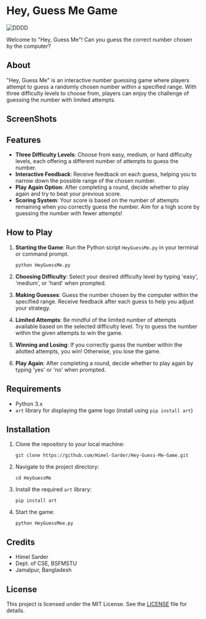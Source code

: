 # Hey, Guess Me Game
![DDDD](https://github.com/Himel-Sarder/Hey-Guess-Me-Game/assets/143216886/79f931f5-8be3-4a24-a2a0-01f41af14b55)

Welcome to "Hey, Guess Me"! Can you guess the correct number chosen by the computer?

## About

"Hey, Guess Me" is an interactive number guessing game where players attempt to guess a randomly chosen number within a specified range. With three difficulty levels to choose from, players can enjoy the challenge of guessing the number with limited attempts.

## ScreenShots   

## Features

- **Three Difficulty Levels**: Choose from easy, medium, or hard difficulty levels, each offering a different number of attempts to guess the number.
- **Interactive Feedback**: Receive feedback on each guess, helping you to narrow down the possible range of the chosen number.
- **Play Again Option**: After completing a round, decide whether to play again and try to beat your previous score.
- **Scoring System**: Your score is based on the number of attempts remaining when you correctly guess the number. Aim for a high score by guessing the number with fewer attempts!

## How to Play

1. **Starting the Game**: Run the Python script `HeyGuessMe.py` in your terminal or command prompt.
   ```
   python HeyGuessMe.py
   ```

2. **Choosing Difficulty**: Select your desired difficulty level by typing 'easy', 'medium', or 'hard' when prompted.
   
3. **Making Guesses**: Guess the number chosen by the computer within the specified range. Receive feedback after each guess to help you adjust your strategy.

4. **Limited Attempts**: Be mindful of the limited number of attempts available based on the selected difficulty level. Try to guess the number within the given attempts to win the game.

5. **Winning and Losing**: If you correctly guess the number within the allotted attempts, you win! Otherwise, you lose the game.

6. **Play Again**: After completing a round, decide whether to play again by typing 'yes' or 'no' when prompted.

## Requirements

- Python 3.x
- `art` library for displaying the game logo (install using `pip install art`)

## Installation

1. Clone the repository to your local machine:
   ```
   git clone https://github.com/Himel-Sarder/Hey-Guess-Me-Game.git
   ```

2. Navigate to the project directory:
   ```
   cd HeyGuessMe
   ```

3. Install the required `art` library:
   ```
   pip install art
   ```

4. Start the game:
   ```
   python HeyGuessMee.py
   ```

## Credits
- Himel Sarder
- Dept. of CSE, BSFMSTU
- Jamalpur, Bangladesh

## License

This project is licensed under the MIT License. See the [LICENSE](LICENSE) file for details.
